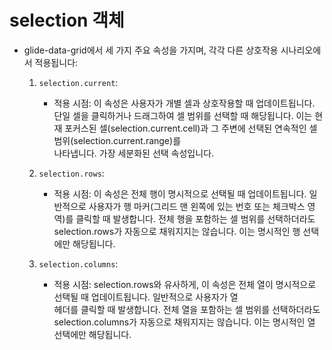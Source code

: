 # selection 객체
- glide-data-grid에서 세 가지 주요 속성을 가지며, 각각 다른 상호작용 시나리오에서 적용됩니다:

   1. `selection.current`:
       * 적용 시점: 이 속성은 사용자가 개별 셀과 상호작용할 때 업데이트됩니다. 단일 셀을 클릭하거나 드래그하여 셀 범위를 선택할 때 
         해당됩니다. 이는 현재 포커스된 셀(selection.current.cell)과 그 주변에 선택된 연속적인 셀 범위(selection.current.range)를  
         나타냅니다. 가장 세분화된 선택 속성입니다.

   2. `selection.rows`:
       * 적용 시점: 이 속성은 전체 행이 명시적으로 선택될 때 업데이트됩니다. 일반적으로 사용자가 행 마커(그리드 맨 왼쪽에 있는 번호
         또는 체크박스 영역)를 클릭할 때 발생합니다. 전체 행을 포함하는 셀 범위를 선택하더라도 selection.rows가 자동으로 채워지지는
         않습니다. 이는 명시적인 행 선택에만 해당됩니다.

   3. `selection.columns`:
       * 적용 시점: selection.rows와 유사하게, 이 속성은 전체 열이 명시적으로 선택될 때 업데이트됩니다. 일반적으로 사용자가 열   
         헤더를 클릭할 때 발생합니다. 전체 열을 포함하는 셀 범위를 선택하더라도 selection.columns가 자동으로 채워지지는 않습니다.
         이는 명시적인 열 선택에만 해당됩니다.

